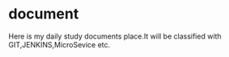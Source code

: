 # document
Here is my daily study documents place.It will be classified with GIT,JENKINS,MicroSevice etc.
